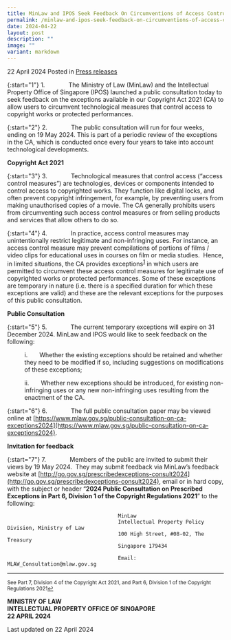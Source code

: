 ```yaml
---
title: MinLaw and IPOS Seek Feedback On Circumventions of Access Control Measures
permalink: /minlaw-and-ipos-seek-feedback-on-circumventions-of-access-control-measures/
date: 2024-04-22
layout: post
description: ""
image: ""
variant: markdown
---
```

22 April 2024 Posted in [Press releases](/news/press-releases)

{:start="1"}
1.&nbsp;&nbsp;&nbsp;&nbsp;&nbsp;&nbsp;&nbsp;&nbsp;&nbsp;&nbsp;&nbsp;&nbsp;&nbsp; The Ministry of Law (MinLaw) and the Intellectual Property Office of Singapore (IPOS) launched a public consultation today to seek feedback on the exceptions available in our Copyright Act 2021 (CA) to allow users to circumvent technological measures that control access to copyright works or protected performances. &nbsp;

{:start="2"}
2.&nbsp;&nbsp;&nbsp;&nbsp;&nbsp;&nbsp;&nbsp;&nbsp;&nbsp;&nbsp;&nbsp;&nbsp;&nbsp; The public consultation will run for four weeks, ending on 19 May 2024. This is part of a periodic review of the exceptions in the CA, which is conducted once every four years to take into account technological developments.

**Copyright Act 2021**

{:start="3"}
3.&nbsp;&nbsp;&nbsp;&nbsp;&nbsp;&nbsp;&nbsp;&nbsp;&nbsp;&nbsp;&nbsp;&nbsp;&nbsp; Technological measures that control access (“access control measures”) are technologies, devices or components intended to control access to copyrighted works. They function like digital locks, and often prevent copyright infringement, for example, by preventing users from making unauthorised copies of a movie. The CA generally prohibits users from circumventing such access control measures or from selling products and services that allow others to do so.

{:start="4"}
4.&nbsp;&nbsp;&nbsp;&nbsp;&nbsp;&nbsp;&nbsp;&nbsp;&nbsp;&nbsp;&nbsp;&nbsp;&nbsp; In practice, access control measures may unintentionally restrict legitimate and non-infringing uses. For instance, an access control measure may prevent compilations of portions of films / video clips for educational uses in courses on film or media studies.&nbsp; Hence, in limited situations, the CA provides exceptions<sup><a id="ref1" href="#fn1">1</a></sup> in which users are permitted to circumvent these access control measures for legitimate use of copyrighted works or protected performances. Some of these exceptions are temporary in nature (i.e. there is a specified duration for which these exceptions are valid) and these are the relevant exceptions for the purposes of this public consultation.

**Public Consultation**

{:start="5"}
5.&nbsp;&nbsp;&nbsp;&nbsp;&nbsp;&nbsp;&nbsp;&nbsp;&nbsp;&nbsp;&nbsp;&nbsp;&nbsp; The current temporary exceptions will expire on 31 December 2024. MinLaw and IPOS would like to seek feedback on the following:

<p style="margin-left: 40px">
i.&nbsp;&nbsp;&nbsp;&nbsp;&nbsp;&nbsp; Whether the existing exceptions should be retained and whether they need to be modified if so, including suggestions on modifications of these exceptions;</p>

<p style="margin-left: 40px">
ii.&nbsp;&nbsp;&nbsp;&nbsp;&nbsp;&nbsp; Whether new exceptions should be introduced, for existing non-infringing uses or any new non-infringing uses resulting from the enactment of the CA.</p>

{:start="6"}
6.&nbsp;&nbsp;&nbsp;&nbsp;&nbsp;&nbsp;&nbsp;&nbsp;&nbsp;&nbsp;&nbsp;&nbsp;&nbsp; The full public consultation paper may be viewed online at [https://www.mlaw.gov.sg/public-consultation-on-ca-exceptions2024](https://www.mlaw.gov.sg/public-consultation-on-ca-exceptions2024).

**Invitation for feedback**

{:start="7"}
7.&nbsp;&nbsp;&nbsp;&nbsp;&nbsp;&nbsp;&nbsp;&nbsp;&nbsp;&nbsp;&nbsp;&nbsp;&nbsp; Members of the public are invited to submit their views by 19 May 2024.&nbsp; They may submit feedback via MinLaw’s feedback website at [http://go.gov.sg/prescribedexceptions-consult2024](http://go.gov.sg/prescribedexceptions-consult2024), email or in hard copy, with the subject or header “**2024 Public Consultation on Prescribed Exceptions in Part 6, Division 1 of the Copyright Regulations 2021**” to the following:

										MinLaw
										Intellectual Property Policy Division, Ministry of Law
										100 High Street, #08-02, The Treasury
										Singapore 179434

										Email: MLAW_Consultation@mlaw.gov.sg

* * *

<p><sup id="fn1">See Part 7, Division 4 of the Copyright Act 2021, and Part 6, Division 1 of the Copyright Regulations 2021<a href="#ref1" title="Jump back to footnote 1 in the text.">↩</a></sup></p>
    

**MINISTRY OF LAW**  
**INTELLECTUAL PROPERTY OFFICE OF SINGAPORE**  
**22 APRIL 2024**

Last updated on 22 April 2024